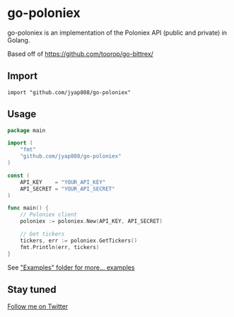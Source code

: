 go-poloniex
==========

go-poloniex is an implementation of the Poloniex API (public and private) in Golang.

Based off of https://github.com/toorop/go-bittrex/

## Import
	import "github.com/jyap808/go-poloniex"
	
## Usage
~~~ go
package main

import (
	"fmt"
	"github.com/jyap808/go-poloniex"
)

const (
	API_KEY    = "YOUR_API_KEY"
	API_SECRET = "YOUR_API_SECRET"
)

func main() {
	// Poloniex client
	poloniex := poloniex.New(API_KEY, API_SECRET)

	// Get tickers
    tickers, err := poloniex.GetTickers()
	fmt.Println(err, tickers)
}
~~~	

See ["Examples" folder for more... examples](https://github.com/jyap808/go-poloniex/blob/master/examples/poloniex.go)

## Stay tuned
[Follow me on Twitter](https://twitter.com/jyap)

